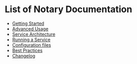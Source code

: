 <!--* [metadata]>
+++
title = "Docker Notary"
description = "List of Notary Documentation"
keywords = ["docker, notary, trust, image, signing, repository, tuf"]
[menu.main]
identifier="mn_notary"
parent="mn_components"
weight=4
+++
<![end-metadata]-->

# List of Notary Documentation

* [Getting Started](getting_started.md)
* [Advanced Usage](advanced_usage.md)
* [Service Architecture](service_architecture.md)
* [Running a Service](running_a_service.md)
* [Configuration files](reference/index.md)
* [Best Practices](best_practices.md)
* [Changelog](changelog.md)
